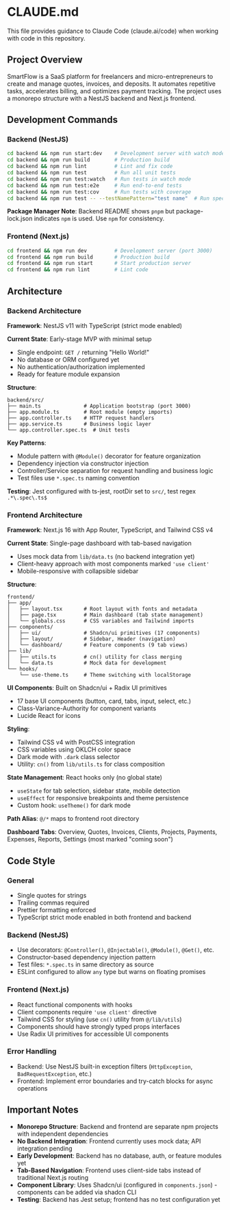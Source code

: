 # CLAUDE.md

This file provides guidance to Claude Code (claude.ai/code) when working with code in this repository.

## Project Overview

SmartFlow is a SaaS platform for freelancers and micro-entrepreneurs to create and manage quotes, invoices, and deposits. It automates repetitive tasks, accelerates billing, and optimizes payment tracking. The project uses a monorepo structure with a NestJS backend and Next.js frontend.

## Development Commands

### Backend (NestJS)
```bash
cd backend && npm run start:dev    # Development server with watch mode
cd backend && npm run build        # Production build
cd backend && npm run lint         # Lint and fix code
cd backend && npm run test         # Run all unit tests
cd backend && npm run test:watch   # Run tests in watch mode
cd backend && npm run test:e2e     # Run end-to-end tests
cd backend && npm run test:cov     # Run tests with coverage
cd backend && npm run test -- --testNamePattern="test name"  # Run specific test
```

**Package Manager Note**: Backend README shows `pnpm` but package-lock.json indicates `npm` is used. Use `npm` for consistency.

### Frontend (Next.js)
```bash
cd frontend && npm run dev         # Development server (port 3000)
cd frontend && npm run build       # Production build
cd frontend && npm run start       # Start production server
cd frontend && npm run lint        # Lint code
```

## Architecture

### Backend Architecture

**Framework**: NestJS v11 with TypeScript (strict mode enabled)

**Current State**: Early-stage MVP with minimal setup
- Single endpoint: `GET /` returning "Hello World!"
- No database or ORM configured yet
- No authentication/authorization implemented
- Ready for feature module expansion

**Structure**:
```
backend/src/
├── main.ts              # Application bootstrap (port 3000)
├── app.module.ts        # Root module (empty imports)
├── app.controller.ts    # HTTP request handlers
├── app.service.ts       # Business logic layer
└── app.controller.spec.ts  # Unit tests
```

**Key Patterns**:
- Module pattern with `@Module()` decorator for feature organization
- Dependency injection via constructor injection
- Controller/Service separation for request handling and business logic
- Test files use `*.spec.ts` naming convention

**Testing**: Jest configured with ts-jest, rootDir set to `src/`, test regex `.*\.spec\.ts$`

### Frontend Architecture

**Framework**: Next.js 16 with App Router, TypeScript, and Tailwind CSS v4

**Current State**: Single-page dashboard with tab-based navigation
- Uses mock data from `lib/data.ts` (no backend integration yet)
- Client-heavy approach with most components marked `'use client'`
- Mobile-responsive with collapsible sidebar

**Structure**:
```
frontend/
├── app/
│   ├── layout.tsx       # Root layout with fonts and metadata
│   ├── page.tsx         # Main dashboard (tab state management)
│   └── globals.css      # CSS variables and Tailwind imports
├── components/
│   ├── ui/              # Shadcn/ui primitives (17 components)
│   ├── layout/          # Sidebar, Header (navigation)
│   └── dashboard/       # Feature components (9 tab views)
├── lib/
│   ├── utils.ts         # cn() utility for class merging
│   └── data.ts          # Mock data for development
└── hooks/
    └── use-theme.ts     # Theme switching with localStorage
```

**UI Components**: Built on Shadcn/ui + Radix UI primitives
- 17 base UI components (button, card, tabs, input, select, etc.)
- Class-Variance-Authority for component variants
- Lucide React for icons

**Styling**:
- Tailwind CSS v4 with PostCSS integration
- CSS variables using OKLCH color space
- Dark mode with `.dark` class selector
- Utility: `cn()` from `lib/utils.ts` for class composition

**State Management**: React hooks only (no global state)
- `useState` for tab selection, sidebar state, mobile detection
- `useEffect` for responsive breakpoints and theme persistence
- Custom hook: `useTheme()` for dark mode

**Path Alias**: `@/*` maps to frontend root directory

**Dashboard Tabs**: Overview, Quotes, Invoices, Clients, Projects, Payments, Expenses, Reports, Settings (most marked "coming soon")

## Code Style

### General
- Single quotes for strings
- Trailing commas required
- Prettier formatting enforced
- TypeScript strict mode enabled in both frontend and backend

### Backend (NestJS)
- Use decorators: `@Controller()`, `@Injectable()`, `@Module()`, `@Get()`, etc.
- Constructor-based dependency injection pattern
- Test files: `*.spec.ts` in same directory as source
- ESLint configured to allow `any` type but warns on floating promises

### Frontend (Next.js)
- React functional components with hooks
- Client components require `'use client'` directive
- Tailwind CSS for styling (use `cn()` utility from `@/lib/utils`)
- Components should have strongly typed props interfaces
- Use Radix UI primitives for accessible UI components

### Error Handling
- Backend: Use NestJS built-in exception filters (`HttpException`, `BadRequestException`, etc.)
- Frontend: Implement error boundaries and try-catch blocks for async operations

## Important Notes

- **Monorepo Structure**: Backend and frontend are separate npm projects with independent dependencies
- **No Backend Integration**: Frontend currently uses mock data; API integration pending
- **Early Development**: Backend has no database, auth, or feature modules yet
- **Tab-Based Navigation**: Frontend uses client-side tabs instead of traditional Next.js routing
- **Component Library**: Uses Shadcn/ui (configured in `components.json`) - components can be added via shadcn CLI
- **Testing**: Backend has Jest setup; frontend has no test configuration yet
